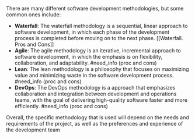 There are many different software development methodologies, but some common ones include:

* **Waterfall**: The waterfall methodology is a sequential, linear approach to software development, in which each phase of the development process is completed before moving on to the next phase. [[Waterfall. Pros and Cons]]
* **Agile**: The agile methodology is an iterative, incremental approach to software development, in which the emphasis is on flexibility, collaboration, and adaptability. #need_info (proc and cons)
* **Lean**: The lean methodology is a philosophy that focuses on maximizing value and minimizing waste in the software development process. #need_info (proc and cons)
* **DevOps**: The DevOps methodology is a approach that emphasizes collaboration and integration between development and operations teams, with the goal of delivering high-quality software faster and more efficiently. #need_info (proc and cons)

Overall, the specific methodology that is used will depend on the needs and requirements of the project, as well as the preferences and experience of the development team